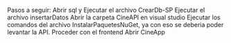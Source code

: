 Pasos a seguir:
Abrir sql y
Ejecutar el archivo CrearDb-SP
Ejecutar el archivo insertarDatos
Abrir la carpeta CineAPI en visual studio 
Ejecutar los comandos del archivo InstalarPaquetesNuGet, ya con eso se deberia poder levantar la API.
Proceder con el frontend
Abrir CineApp


